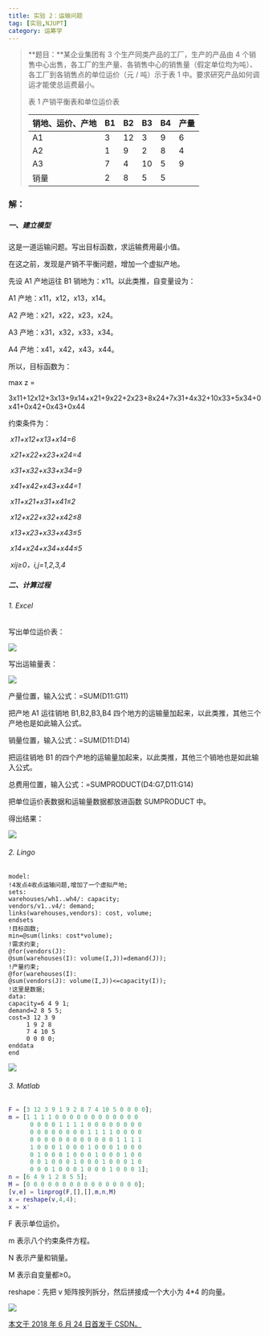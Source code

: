 ```yaml
---
title: 实验 2：运输问题
tag: [实验,NJUPT]
category: 运筹学
---
```


>**题目：**某企业集团有 3 个生产同类产品的工厂，生产的产品由 4 个销售中心出售，各工厂的生产量、各销售中心的销售量（假定单位均为吨）、各工厂到各销售点的单位运价（元 / 吨）示于表 1 中。要求研究产品如何调运才能使总运费最小。 
>
>表 1        产销平衡表和单位运价表
>
>| 销地、运价、产地 | B1   | B2   | B3   | B4   | 产量 |
>| ---------------- | ---- | ---- | ---- | ---- | ---- |
>| A1               | 3    | 12   | 3    | 9    | 6    |
>| A2               | 1    | 9    | 2    | 8    | 4    |
>| A3               | 7    | 4    | 10   | 5    | 9    |
>| 销量             | 2    | 8    | 5    | 5    |      |

<!--more-->

### 解：

##### 一、建立模型

这是一道运输问题。写出目标函数，求运输费用最小值。

在这之前，发现是产销不平衡问题，增加一个虚拟产地。

先设 A1 产地运往 B1 销地为：x11。以此类推，自变量设为：

A1 产地：x11，x12，x13，x14。

A2 产地：x21，x22，x23，x24。

A3 产地：x31，x32，x33，x34。

A4 产地：x41，x42，x43，x44。

所以，目标函数为：

max z = 

3x11+12x12+3x13+9x14+x21+9x22+2x23+8x24+7x31+4x32+10x33+5x34+0x41+0x42+0x43+0x44

约束条件为：

​       *x11+x12+x13+x14=6*

​       *x21+x22+x23+x24=4*

​       *x31+x32+x33+x34=9*

​       *x41+x42+x43+x44=1*

​       *x11+x21+x31+x41≤2*

​       *x12+x22+x32+x42≤8*

​       *x13+x23+x33+x43≤5*

​       *x14+x24+x34+x44≤5*

​       *xij≥0，i,j=1,2,3,4*

##### 二、计算过程

###### 1. Excel

写出单位运价表：

![](53-实验-2：运输问题\1.png)

写出运输量表： 

![](53-实验-2：运输问题\2.png)

产量位置，输入公式：=SUM(D11:G11)

把产地 A1 运往销地 B1,B2,B3,B4 四个地方的运输量加起来，以此类推，其他三个产地也是如此输入公式。

销量位置，输入公式：=SUM(D11:D14)

把运往销地 B1 的四个产地的运输量加起来，以此类推，其他三个销地也是如此输入公式。

总费用位置，输入公式：=SUMPRODUCT(D4:G7,D11:G14)

把单位运价表数据和运输量数据都放进函数 SUMPRODUCT 中。

得出结果：

![](53-实验-2：运输问题\3.png)

###### 2. Lingo

```lingo
model:
!4发点4收点运输问题,增加了一个虚拟产地;
sets:
warehouses/wh1..wh4/: capacity;
vendors/v1..v4/: demand;
links(warehouses,vendors): cost, volume;
endsets
!目标函数;
min=@sum(links: cost*volume);
!需求约束;
@for(vendors(J):
@sum(warehouses(I): volume(I,J))=demand(J));
!产量约束;
@for(warehouses(I):
@sum(vendors(J): volume(I,J))<=capacity(I));
!这里是数据;
data:
capacity=6 4 9 1;
demand=2 8 5 5;
cost=3 12 3 9
     1 9 2 8
     7 4 10 5
     0 0 0 0;
enddata
end
```

![](53-实验-2：运输问题\4.png)

###### 3. Matlab

```matlab
F = [3 12 3 9 1 9 2 8 7 4 10 5 0 0 0 0];
m = [1 1 1 1 0 0 0 0 0 0 0 0 0 0 0 0
      0 0 0 0 1 1 1 1 0 0 0 0 0 0 0 0 
      0 0 0 0 0 0 0 0 1 1 1 1 0 0 0 0
      0 0 0 0 0 0 0 0 0 0 0 0 1 1 1 1
      1 0 0 0 1 0 0 0 1 0 0 0 1 0 0 0
      0 1 0 0 0 1 0 0 0 1 0 0 0 1 0 0
      0 0 1 0 0 0 1 0 0 0 1 0 0 0 1 0
      0 0 0 1 0 0 0 1 0 0 0 1 0 0 0 1];
n = [6 4 9 1 2 8 5 5];
M = [0 0 0 0 0 0 0 0 0 0 0 0 0 0 0 0];
[v,e] = linprog(F,[],[],m,n,M)
x = reshape(v,4,4);
x = x'
```

F 表示单位运价。

m 表示八个约束条件方程。

N 表示产量和销量。

M 表示自变量都≥0。

reshape：先把 v 矩阵按列拆分，然后拼接成一个大小为 4*4 的向量。

![](53-实验-2：运输问题\5.png)

<u>本文于 2018 年 6 月 24 日首发于 [CSDN](https://blog.csdn.net/Wonz5130/article/details/80650523)。</u>